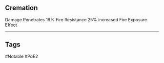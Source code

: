 ## Cremation
Damage Penetrates 18% Fire Resistance
25% increased Fire Exposure Effect

---
## Tags
#Notable
#PoE2
